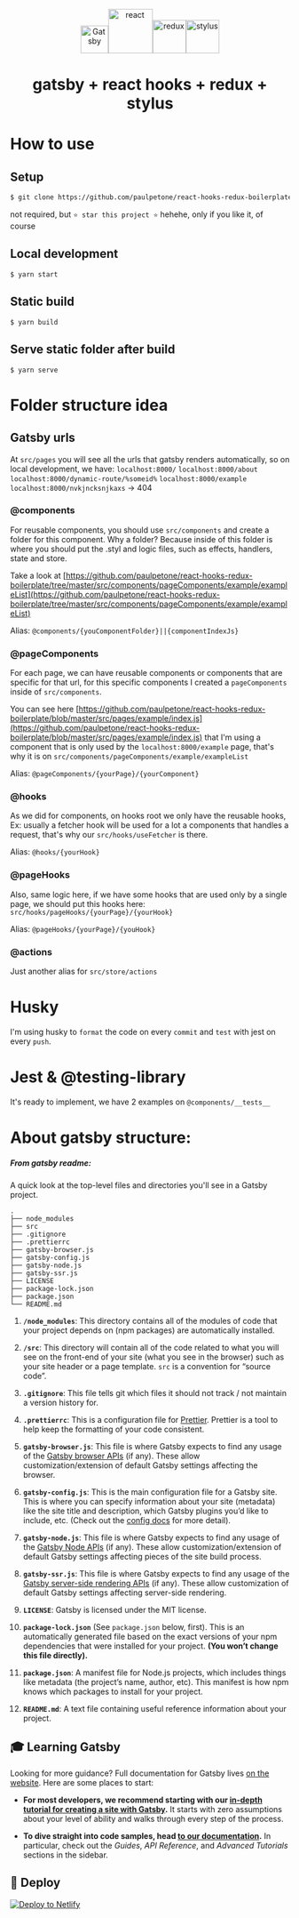 <p align="center">
<img alt="Gatsby" src="https://www.gatsbyjs.org/monogram.svg" width="50" /><img alt="react" src="https://upload.wikimedia.org/wikipedia/commons/thumb/a/a7/React-icon.svg/1200px-React-icon.svg.png" width="80" /><img alt="redux" src="https://res.cloudinary.com/practicaldev/image/fetch/s--heipuOTP--/c_limit%2Cf_auto%2Cfl_progressive%2Cq_auto%2Cw_880/https://redux.js.org/img/redux.svg" width="60" /><img alt="stylus" src="https://cdn.freebiesupply.com/logos/large/2x/stylus-logo-png-transparent.png" width="60" />
</p>
<h1 align="center">
  gatsby + react hooks + redux + stylus
</h1>

# How to use

## Setup

```sh
$ git clone https://github.com/paulpetone/react-hooks-redux-boilerplate.git && cd react-hooks-redux-boilerplate && yarn
```

not required, but
`⭐ star this project ⭐`
hehehe, only if you like it, of course

## Local development

`$ yarn start`

## Static build

`$ yarn build`

## Serve static folder after build

`$ yarn serve`

# Folder structure idea

## Gatsby urls

At `src/pages` you will see all the urls that gatsby renders automatically, so on local development, we have:
`localhost:8000/`
`localhost:8000/about`
`localhost:8000/dynamic-route/%someid%`
`localhost:8000/example`
`localhost:8000/nvkjncksnjkaxs` -> 404

### @components

For reusable components, you should use `src/components` and create a folder for this component. Why a folder? Because inside of this folder is where you should put the .styl and logic files, such as effects, handlers, state and store.

Take a look at [https://github.com/paulpetone/react-hooks-redux-boilerplate/tree/master/src/components/pageComponents/example/exampleList](https://github.com/paulpetone/react-hooks-redux-boilerplate/tree/master/src/components/pageComponents/example/exampleList)

Alias: `@components/{youComponentFolder}||{componentIndexJs}`

### @pageComponents

For each page, we can have reusable components or components that are specific for that url, for this specific components I created a `pageComponents` inside of `src/components`.

You can see here [https://github.com/paulpetone/react-hooks-redux-boilerplate/blob/master/src/pages/example/index.js](https://github.com/paulpetone/react-hooks-redux-boilerplate/blob/master/src/pages/example/index.js) that I'm using a component that is only used by the `localhost:8000/example` page, that's why it is on `src/components/pageComponents/example/exampleList`

Alias: `@pageComponents/{yourPage}/{yourComponent}`

### @hooks

As we did for components, on hooks root we only have the reusable hooks, Ex: usually a fetcher hook will be used for a lot a components that handles a request, that's why our `src/hooks/useFetcher` is there.

Alias: `@hooks/{yourHook}`

### @pageHooks

Also, same logic here, if we have some hooks that are used only by a single page, we should put this hooks here: `src/hooks/pageHooks/{yourPage}/{yourHook}`

Alias: `@pageHooks/{yourPage}/{youHook}`

### @actions

Just another alias for `src/store/actions`

# Husky

I'm using husky to `format` the code on every `commit` and `test` with jest on every `push`.

# Jest & @testing-library

It's ready to implement, we have 2 examples on `@components/__tests__`

# About gatsby structure:

##### From gatsby readme:

A quick look at the top-level files and directories you'll see in a Gatsby project.

    .
    ├── node_modules
    ├── src
    ├── .gitignore
    ├── .prettierrc
    ├── gatsby-browser.js
    ├── gatsby-config.js
    ├── gatsby-node.js
    ├── gatsby-ssr.js
    ├── LICENSE
    ├── package-lock.json
    ├── package.json
    └── README.md

1.  **`/node_modules`**: This directory contains all of the modules of code that your project depends on (npm packages) are automatically installed.

2.  **`/src`**: This directory will contain all of the code related to what you will see on the front-end of your site (what you see in the browser) such as your site header or a page template. `src` is a convention for “source code”.

3.  **`.gitignore`**: This file tells git which files it should not track / not maintain a version history for.

4.  **`.prettierrc`**: This is a configuration file for [Prettier](https://prettier.io/). Prettier is a tool to help keep the formatting of your code consistent.

5.  **`gatsby-browser.js`**: This file is where Gatsby expects to find any usage of the [Gatsby browser APIs](https://www.gatsbyjs.org/docs/browser-apis/) (if any). These allow customization/extension of default Gatsby settings affecting the browser.

6.  **`gatsby-config.js`**: This is the main configuration file for a Gatsby site. This is where you can specify information about your site (metadata) like the site title and description, which Gatsby plugins you’d like to include, etc. (Check out the [config docs](https://www.gatsbyjs.org/docs/gatsby-config/) for more detail).

7.  **`gatsby-node.js`**: This file is where Gatsby expects to find any usage of the [Gatsby Node APIs](https://www.gatsbyjs.org/docs/node-apis/) (if any). These allow customization/extension of default Gatsby settings affecting pieces of the site build process.

8.  **`gatsby-ssr.js`**: This file is where Gatsby expects to find any usage of the [Gatsby server-side rendering APIs](https://www.gatsbyjs.org/docs/ssr-apis/) (if any). These allow customization of default Gatsby settings affecting server-side rendering.

9.  **`LICENSE`**: Gatsby is licensed under the MIT license.

10. **`package-lock.json`** (See `package.json` below, first). This is an automatically generated file based on the exact versions of your npm dependencies that were installed for your project. **(You won’t change this file directly).**

11. **`package.json`**: A manifest file for Node.js projects, which includes things like metadata (the project’s name, author, etc). This manifest is how npm knows which packages to install for your project.

12. **`README.md`**: A text file containing useful reference information about your project.

## 🎓 Learning Gatsby

Looking for more guidance? Full documentation for Gatsby lives [on the website](https://www.gatsbyjs.org/). Here are some places to start:

- **For most developers, we recommend starting with our [in-depth tutorial for creating a site with Gatsby](https://www.gatsbyjs.org/tutorial/).** It starts with zero assumptions about your level of ability and walks through every step of the process.

- **To dive straight into code samples, head [to our documentation](https://www.gatsbyjs.org/docs/).** In particular, check out the _Guides_, _API Reference_, and _Advanced Tutorials_ sections in the sidebar.

## 💫 Deploy

[![Deploy to Netlify](https://www.netlify.com/img/deploy/button.svg)](https://app.netlify.com/start/deploy?repository=https://github.com/gatsbyjs/gatsby-starter-default)
